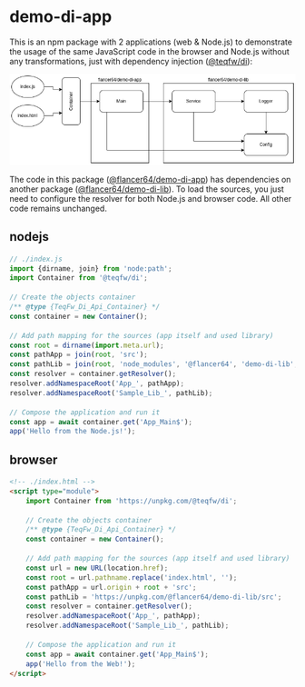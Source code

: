 # demo-di-app

This is an npm package with 2 applications (web & Node.js) to demonstrate the usage of the same JavaScript code in the
browser and Node.js without any transformations, just with dependency
injection ([@teqfw/di](https://github.com/teqfw/di)):

![packages](./assets/teqfw_di_demo_pkg.png)

The code in this package ([@flancer64/demo-di-app](https://github.com/flancer64/demo-di-app)) has dependencies on
another package ([@flancer64/demo-di-lib](https://github.com/flancer64/demo-di-lib)).
To load the sources, you just need to configure the resolver for both Node.js and browser code. All other code remains
unchanged.

## nodejs

```javascript
// ./index.js
import {dirname, join} from 'node:path';
import Container from '@teqfw/di';

// Create the objects container
/** @type {TeqFw_Di_Api_Container} */
const container = new Container();

// Add path mapping for the sources (app itself and used library)
const root = dirname(import.meta.url);
const pathApp = join(root, 'src');
const pathLib = join(root, 'node_modules', '@flancer64', 'demo-di-lib', 'src');
const resolver = container.getResolver();
resolver.addNamespaceRoot('App_', pathApp);
resolver.addNamespaceRoot('Sample_Lib_', pathLib);

// Compose the application and run it
const app = await container.get('App_Main$');
app('Hello from the Node.js!');
```

## browser

```html
<!-- ./index.html -->
<script type="module">
    import Container from 'https://unpkg.com/@teqfw/di';

    // Create the objects container
    /** @type {TeqFw_Di_Api_Container} */
    const container = new Container();

    // Add path mapping for the sources (app itself and used library)
    const url = new URL(location.href);
    const root = url.pathname.replace('index.html', '');
    const pathApp = url.origin + root + 'src';
    const pathLib = 'https://unpkg.com/@flancer64/demo-di-lib/src';
    const resolver = container.getResolver();
    resolver.addNamespaceRoot('App_', pathApp);
    resolver.addNamespaceRoot('Sample_Lib_', pathLib);

    // Compose the application and run it
    const app = await container.get('App_Main$');
    app('Hello from the Web!');
</script>
```